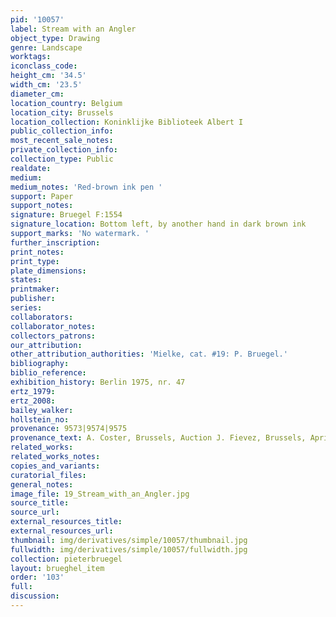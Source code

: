 ```yaml
---
pid: '10057'
label: Stream with an Angler
object_type: Drawing
genre: Landscape
worktags:
iconclass_code:
height_cm: '34.5'
width_cm: '23.5'
diameter_cm:
location_country: Belgium
location_city: Brussels
location_collection: Koninklijke Biblioteek Albert I
public_collection_info:
most_recent_sale_notes:
private_collection_info:
collection_type: Public
realdate:
medium:
medium_notes: 'Red-brown ink pen '
support: Paper
support_notes:
signature: Bruegel F:1554
signature_location: Bottom left, by another hand in dark brown ink
support_marks: 'No watermark. '
further_inscription:
print_notes:
print_type:
plate_dimensions:
states:
printmaker:
publisher:
series:
collaborators:
collaborator_notes:
collectors_patrons:
our_attribution:
other_attribution_authorities: 'Mielke, cat. #19: P. Bruegel.'
bibliography:
biblio_reference:
exhibition_history: Berlin 1975, nr. 47
ertz_1979:
ertz_2008:
bailey_walker:
hollstein_no:
provenance: 9573|9574|9575
provenance_text: A. Coster, Brussels, Auction J. Fievez, Brussels, April 1907.
related_works:
related_works_notes:
copies_and_variants:
curatorial_files:
general_notes:
image_file: 19_Stream_with_an_Angler.jpg
source_title:
source_url:
external_resources_title:
external_resources_url:
thumbnail: img/derivatives/simple/10057/thumbnail.jpg
fullwidth: img/derivatives/simple/10057/fullwidth.jpg
collection: pieterbruegel
layout: brueghel_item
order: '103'
full:
discussion:
---
```

